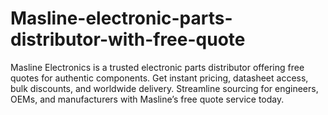 # Masline-electronic-parts-distributor-with-free-quote
Masline Electronics is a trusted electronic parts distributor offering free quotes for authentic components. Get instant pricing, datasheet access, bulk discounts, and worldwide delivery. Streamline sourcing for engineers, OEMs, and manufacturers with Masline’s free quote service today.
